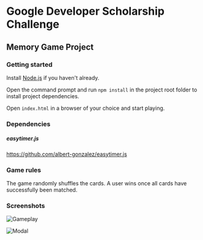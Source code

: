 # Google Developer Scholarship Challenge

## Memory Game Project

### Getting started

Install [Node.js](https://nodejs.org/en/download/) if you haven't already.

Open the command prompt and run ```npm install``` in the project root folder to install project dependencies.

Open ```index.html``` in a browser of your choice and start playing.

### Dependencies

##### easytimer.js

https://github.com/albert-gonzalez/easytimer.js

### Game rules

The game randomly shuffles the cards. A user wins once all cards have successfully been matched.

### Screenshots

![Gameplay](https://user-images.githubusercontent.com/21098450/38050414-9b9a9ae4-32d3-11e8-99a6-98eb32e6296d.PNG)

![Modal](https://user-images.githubusercontent.com/21098450/38049769-bd84dbf8-32d1-11e8-8f71-3377a3f73f75.PNG)